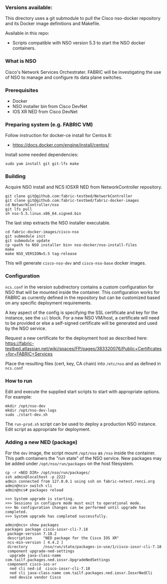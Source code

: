 ### Versions available:

This directory uses a git submodule to pull the Cisco nso-docker repository and its Docker image definitions and Makefile.

Available in this repo:
- Scripts compatible with NSO version 5.3 to start the NSO docker containers.

### What is NSO

Cisco's Network Services Orchestrater.  FABRIC will be investigating the use of NSO to manage and configure its data plane switches.

### Prerequisites

* Docker
* NSO installer bin from Cisco DevNet
* IOS XR NED from Cisco DevNet

### Preparing system (e.g. FABRIC VM)

Follow instruction for docker-ce install for Centos 8:
* https://docs.docker.com/engine/install/centos/

Install some needed dependencies:
```
sudo yum install git git-lfs make
```

### Building

Acquire NSO install and NCS IOSXR NED from NetworkController repository.

```
git clone git@github.com:fabric-testbed/NetworkController
git clone git@github.com:fabric-testbed/fabric-docker-images
cd NetworkController/nso
git lfs pull
sh nso-5.5.linux.x86_64.signed.bin
```

The last step extracts the NSO installer executable.

```
cd fabric-docker-images/cisco-nso
git submodule init
git submodule update
cp <path to NSO installer bin> nso-docker/nso-install-files
make
make NSO_VERSION=5.5 tag-release
```

This will generate `cisco-nso-dev` and `cisco-nso-base` docker images.

### Configuration

`ncs.conf` in the version subdirectory contains a custom configuration for NSO that will be mounted inside the container. This configuration works for FABRIC as currently defined in the repository but can be customized based on any specific deployment requirements.

A key aspect of the config is specifying the SSL certificate and key for the instance, see the `ssl` block. For a new NSO VM/host, a certificate will need to be provided or else a self-signed certificate will be generated and used by the NSO service.

Request a new certificate for the deployment host as described here: https://fabric-testbed.atlassian.net/wiki/spaces/FP/pages/383320076/Public+Certificates+for+FABRIC+Services

Place the resulting files (cert, key, CA chain) into `/etc/nso` and as defined in `ncs.conf`


### How to run

Edit and execute the supplied start scripts to start with appropriate options.  For example:

```
mkdir /opt/nso-dev
mkdir /opt/nso-dev-logs
sudo ./start-dev.sh
```

The `run-prod.sh` script can be used to deploy a production NSO instance.  Edit script as appropriate for deployment.

### Adding a new NED (package)

For the `dev` image, the script mount `/opt/nso` as `/nso` inside the container.  This path containers the "run state" of the NSO service.  New packages may be added under `/opt/nso/run/packages` on the host filesystem.

```
cp -r <NED DIR> /opt/nso/run/packages/
ssh admin@localhost -p 2222
admin connected from 127.0.0.1 using ssh on fabric-netest.renci.org
admin@ncs> switch cli 
admin@ncs# packages reload

>>> System upgrade is starting.
>>> Sessions in configure mode must exit to operational mode.
>>> No configuration changes can be performed until upgrade has completed.
>>> System upgrade has completed successfully.

admin@ncs> show packages 
packages package cisco-iosxr-cli-7.18
 package-version 7.18.2
 description     "NED package for the Cisco IOS XR"
 ncs-min-version [ 4.4.2 ]
 directory       /nso/run/state/packages-in-use/1/cisco-iosxr-cli-7.18
 component upgrade-ned-settings
  upgrade java-class-name com.tailf.packages.ned.iosxr.UpgradeNedSettings
 component cisco-ios-xr
  ned cli ned-id  cisco-iosxr-cli-7.18
  ned cli java-class-name com.tailf.packages.ned.iosxr.IosxrNedCli
  ned device vendor Cisco
```
